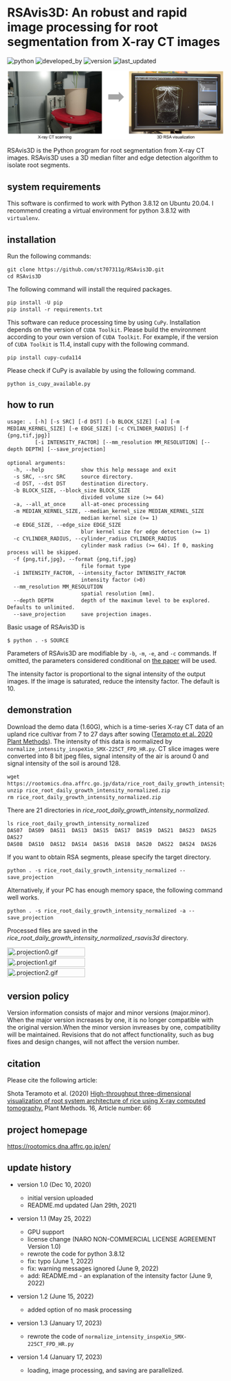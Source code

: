 # RSAvis3D: An robust and rapid image processing for root segmentation from X-ray CT images


![python](https://img.shields.io/badge/Python-3.8.12-lightgreen)
![developed_by](https://img.shields.io/badge/developed%20by-Shota_Teramoto-lightgreen)
![version](https://img.shields.io/badge/version-1.4-lightgreen)
![last_updated](https://img.shields.io/badge/last_update-January_17,_2023-lightgreen)

![top image](figures/top_image.jpg)

RSAvis3D is the Python program for root segmentation from X-ray CT images. RSAvis3D uses a 3D median filter and edge detection algorithm to isolate root segments.

## system requirements

This software is confirmed to work with Python 3.8.12 on Ubuntu 20.04. I recommend creating a virtual environment for python 3.8.12 with `virtualenv`.

## installation

Run the following commands:

```
git clone https://github.com/st707311g/RSAvis3D.git
cd RSAvis3D
```

The following command will install the required packages.

```
pip install -U pip
pip install -r requirements.txt
```

This software can reduce processing time by using `CuPy`. Installation depends on the version of `CUDA Toolkit`. Please build the environment according to your own version of `CUDA Toolkit`. For example, if the version of `CUDA Toolkit` is 11.4, install cupy with the following command.

```
pip install cupy-cuda114
```

Please check if CuPy is available by using the following command.
```
python is_cupy_available.py
```

## how to run

```
usage: . [-h] [-s SRC] [-d DST] [-b BLOCK_SIZE] [-a] [-m MEDIAN_KERNEL_SIZE] [-e EDGE_SIZE] [-c CYLINDER_RADIUS] [-f {png,tif,jpg}]
         [-i INTENSITY_FACTOR] [--mm_resolution MM_RESOLUTION] [--depth DEPTH] [--save_projection]

optional arguments:
  -h, --help            show this help message and exit
  -s SRC, --src SRC     source directory.
  -d DST, --dst DST     destination directory.
  -b BLOCK_SIZE, --block_size BLOCK_SIZE
                        divided volume size (>= 64)
  -a, --all_at_once     all-at-onec processing
  -m MEDIAN_KERNEL_SIZE, --median_kernel_size MEDIAN_KERNEL_SIZE
                        median kernel size (>= 1)
  -e EDGE_SIZE, --edge_size EDGE_SIZE
                        blur kernel size for edge detection (>= 1)
  -c CYLINDER_RADIUS, --cylinder_radius CYLINDER_RADIUS
                        cylinder mask radius (>= 64). If 0, masking process will be skipped.
  -f {png,tif,jpg}, --format {png,tif,jpg}
                        file format type
  -i INTENSITY_FACTOR, --intensity_factor INTENSITY_FACTOR
                        intensity factor (>0)
  --mm_resolution MM_RESOLUTION
                        spatial resolution [mm].
  --depth DEPTH         depth of the maximum level to be explored. Defaults to unlimited.
  --save_projection     save projection images.

```

Basic usage of RSAvis3D is

    $ python . -s SOURCE

Parameters of RSAvis3D are modifiable by `-b`, `-m`, `-e`, and `-c` commands. If omitted, the parameters considered conditional on [the paper](https://doi.org/10.1186/s13007-020-00612-6) will be used.

The intensity factor is proportional to the signal intensity of the output images. If the image is saturated, reduce the intensity factor. The default is 10.

## demonstration

Download the demo data (1.60G), which is a time-series X-ray CT data of an upland rice cultivar from 7 to 27 days after sowing ([Teramoto et al. 2020 Plant Methods](https://plantmethods.biomedcentral.com/articles/10.1186/s13007-020-00612-6)). The intensity of this data is normalized by `normalize_intensity_inspeXio_SMX-225CT_FPD_HR.py`. CT slice images were converted into 8 bit jpeg files, signal intensity of the air is around 0 and signal intensity of the soil is around 128.

```
wget https://rootomics.dna.affrc.go.jp/data/rice_root_daily_growth_intensity_normalized.zip
unzip rice_root_daily_growth_intensity_normalized.zip
rm rice_root_daily_growth_intensity_normalized.zip
```

There are 21 directories in *rice_root_daily_growth_intensity_normalized*.

```
ls rice_root_daily_growth_intensity_normalized
DAS07  DAS09  DAS11  DAS13  DAS15  DAS17  DAS19  DAS21  DAS23  DAS25  DAS27
DAS08  DAS10  DAS12  DAS14  DAS16  DAS18  DAS20  DAS22  DAS24  DAS26
```

If you want to obtain RSA segments, please specify the target directory.
```
python . -s rice_root_daily_growth_intensity_normalized --save_projection
```

Alternatively, if your PC has enough memory space, the following command well works.
```
python . -s rice_root_daily_growth_intensity_normalized -a --save_projection
```

Processed files are saved in the *rice_root_daily_growth_intensity_normalized_rsavis3d* directory.

<img src="figures/.projection0.gif" width=60% height=60% title=".projection0.gif"> <img src="figures/.projection1.gif" width=60% height=60% title=".projection1.gif"><img src="figures/.projection2.gif" width=60% height=60% title=".projection2.gif">

## version policy

Version information consists of major and minor versions (major.minor). When the major version increases by one, it is no longer compatible with the original version.When the minor version invreases by one, compatibility will be maintained. Revisions that do not affect functionality, such as bug fixes and design changes, will not affect the version number.

## citation

Please cite the following article:

Shota Teramoto et al. (2020) [High-throughput three-dimensional visualization of root system architecture of rice using X-ray computed tomography.](https://doi.org/10.1186/s13007-020-00612-6)  Plant Methods. 16, Article number: 66


## project homepage
https://rootomics.dna.affrc.go.jp/en/

## update history

* version 1.0 (Dec 10, 2020)
  * initial version uploaded
  * README.md updated (Jan 29th, 2021)

* version 1.1 (May 25, 2022)
  * GPU support
  * license change (NARO NON-COMMERCIAL LICENSE AGREEMENT Version 1.0)
  * rewrote the code for python 3.8.12
  * fix: typo (June 1, 2022)
  * fix: warning messages ignored (June 9, 2022)
  * add: README.md - an explanation of the intensity factor (June 9, 2022)

* version 1.2 (June 15, 2022)
  * added option of no mask processing

* version 1.3 (January 17, 2023)
  * rewrote the code of `normalize_intensity_inspeXio_SMX-225CT_FPD_HR.py`

* version 1.4 (January 17, 2023)
  * loading, image processing, and saving are parallelized.